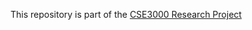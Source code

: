 This repository is part of the [CSE3000 Research Project](https://github.com/TU-Delft-CSE/Research-Project)
